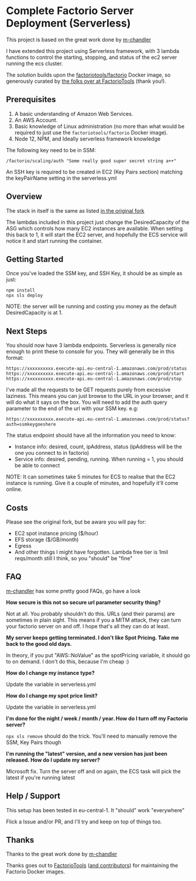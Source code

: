 # Complete Factorio Server Deployment (Serverless)

This project is based on the great work done by [m-chandler](https://github.com/m-chandler/factorio-spot-pricing)

I have extended this project using Serverless framework, with 3 lambda functions 
to control the starting, stopping, and status of the ec2 server running the ecs cluster.

The solution builds upon the [factoriotools/factorio](https://hub.docker.com/r/factoriotools/factorio) Docker image, so generously curated by [the folks over at FactorioTools](https://github.com/orgs/factoriotools/people) (thank you!). 

## Prerequisites

1. A basic understanding of Amazon Web Services.
2. An AWS Account.
3. Basic knowledge of Linux administration (no more than what would be required to just use the `factoriotools/factorio` Docker image).
4. Node 12, NPM, and Ideally serverless framework knowledge

The following key need to be in SSM:

    /factorio/scaling/auth "Some really good super secret string a++"

An SSH key is required to be created in EC2 (Key Pairs section) matching the 
keyPairName setting in the serverless.yml 

## Overview

The stack in itself is the same as listed [in the original fork](https://github.com/m-chandler/factorio-spot-pricing)

The lambdas included in this project just change the DesiredCapacity of the ASG 
which controls how many EC2 instances are available. When setting this back to 
1, it will start the EC2 server, and hopefully the ECS service will notice it 
and start running the container.

## Getting Started

Once you've loaded the SSM key, and SSH Key, it should be as simple as just:

    npm install
    npx sls deploy

NOTE: the server will be running and costing you money as the default 
DesiredCapacity is at 1.

## Next Steps

You should now have 3 lambda endpoints. Serverless is generally nice enough to 
print these to console for you. They will generally be in this format:

```
https://xxxxxxxxxx.execute-api.eu-central-1.amazonaws.com/prod/status
https://xxxxxxxxxx.execute-api.eu-central-1.amazonaws.com/prod/start
https://xxxxxxxxxx.execute-api.eu-central-1.amazonaws.com/prod/stop
```

I've made all the requests to be GET requests purely from excessive laziness. 
This means you can just browse to the URL in your browser, and it will do what 
it says on the box. You will need to add the auth query parameter to the end of 
the url with your SSM key. e.g:

```
https://xxxxxxxxxx.execute-api.eu-central-1.amazonaws.com/prod/status?auth=ssmkeygoeshere
```

The status endpoint should have all the information you need to know:

- Instance info: desired, count, ipAddress, status (ipAddress will be the one 
  you connect to in factorio)
- Service info: desired, pending, running. When running = 1, you should be able 
  to connect

NOTE: It can sometimes take 5 minutes for ECS to realise that the EC2 instance 
is running. Give it a couple of minutes, and hopefully it'll come online.

## Costs

Please see the original fork, but be aware you will pay for:

- EC2 spot instance pricing ($/hour)
- EFS storage ($/GB/month)
- Egress
- And other things I might have forgotten. Lambda free tier is 1mil reqs/month 
  still I think, so you "should" be "fine"

## FAQ

[m-chandler](https://github.com/m-chandler/factorio-spot-pricing) has some
pretty good FAQs, go have a look

**How secure is this not so secure url parameter security thing?**

Not at all. You probably shouldn't do this. URLs (and their params) are 
sometimes in plain sight. This means if you a MITM attack, they can turn your 
factorio server on and off. I hope that's all they can do at least.

**My server keeps getting terminated. I don't like Spot Pricing. Take me back to the good old days.** 

In theory, if you put "AWS::NoValue" as the spotPricing variable, it should go 
to on demand. I don't do this, because I'm cheap :)

**How do I change my instance type?** 

Update the variable in serverless.yml

**How do I change my spot price limit?** 

Update the variable in serverless.yml

**I'm done for the night / week / month / year. How do I turn off my Factorio server?** 

`npx sls remove` should do the trick. You'll need to manually remove the SSM, 
Key Pairs though

**I'm running the "latest" version, and a new version has just been released. How do I update my server?** 

Microsoft fix. Turn the server off and on again, the ECS task will pick the 
latest if you're running latest

## Help / Support

This setup has been tested in eu-central-1. It "should" work "everywhere"

Flick a Issue and/or PR, and I'll try and keep on top of things too.

## Thanks

Thanks to the great work done by [m-chandler](https://github.com/m-chandler/factorio-spot-pricing)

Thanks goes out to [FactorioTools](https://github.com/factoriotools) ([and contributors](https://github.com/factoriotools/factorio-docker/graphs/contributors)) for maintaining the Factorio Docker images.
